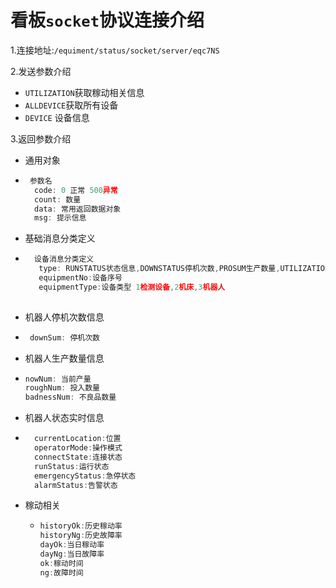 # 看板`socket`协议连接介绍

1.连接地址:`/equiment/status/socket/server/eqc7NS`
 
2.发送参数介绍
   -  `UTILIZATION`获取稼动相关信息
   -  `ALLDEVICE`获取所有设备
   -   `DEVICE` 设备信息
   
3.返回参数介绍
   - 通用对象
   - ```javascript
      参数名
       code: 0 正常 500异常
       count: 数量
       data: 常用返回数据对象
       msg: 提示信息
     
  - 基础消息分类定义
     
  - ```javascript
      设备消息分类定义
       type: RUNSTATUS状态信息,DOWNSTATUS停机次数,PROSUM生产数量,UTILIZATION稼动
       equipmentNo:设备序号
       equipmentType:设备类型 1检测设备,2机床,3机器人
  
 -  机器人停机次数信息
 
   - ```javascript
      downSum: 停机次数

 -  机器人生产数量信息
      
   - ```javascript
     nowNum: 当前产量
     roughNum: 投入数量
     badnessNum: 不良品数量
     
 -  机器人状态实时信息  
   - ```javascript
       currentLocation:位置
       operatorMode:操作模式
       connectState:连接状态
       runStatus:运行状态
       emergencyStatus:急停状态
       alarmStatus:告警状态
     
 - 稼动相关
 
   - ```javascript
     historyOk:历史稼动率
     historyNg:历史故障率
     dayOk:当日稼动率
     dayNg:当日故障率
     ok:稼动时间
     ng:故障时间 
     ```